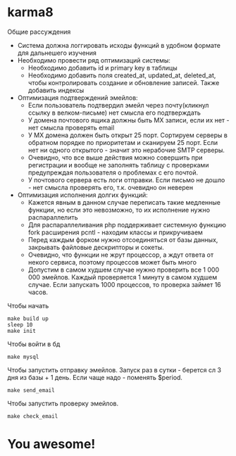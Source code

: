 # karma8

Общие рассуждения

* Система должна логгировать исходы функций в удобном формате для дальнешего изучения
* Необходимо провести ряд оптимизаций системы:
  * Необходимо добавить id и primary key в таблицы
  * Необходимо добавить поля created_at, updated_at, deleted_at, чтобы контролировать создание и обновление записей. Также добавить индексы
* Оптимизация подтверждений эмейлов:
  * Если пользователь подтвердил эмейл через почту(кликнул ссылку в велком-письме) нет смысла его подтверждать
  * У домена почтового ящика должны быть MX записи, если их нет - нет смысла проверять email
  * У MX домена должен быть открыт 25 порт. Сортируем серверы в обратном порядке по приоритетам и сканируем 25 порт. Если нет ни одного открытого - значит это нерабочие SMTP серверы.
  * Очевидно, что все выше действия можно совершить при регистрации и вообще не заполнять таблицу с проверками предупреждая пользователя о проблемах с его почтой.
  * У почтового сервера есть логи отправки. Если письмо не дошло - нет смысла проверять его, т.к. очевидно он неверен
* Оптимизация исполнения долгих функций:
  * Кажется явным в данном случае переписать такие медленные функции, но если это невозможно, то их исполнение нужно распараллелить
  * Для распараллеливания php поддерживает системную функцию fork расширения pcntl - находим классы и прикручиваем
  * Перед каждым форком нужно отсоединяться от базы данных, закрывать файловые дескрипторы и сокеты.
  * Очевидно, что функции не жрут процессор, а ждут ответа от некого сервиса, поэтому процессов может быть много
  * Допустим в самом худшем случае нужно проверить все 1 000 000 эмейлов. Каждый проверяется 1 минуту в самом худшем случае. Если запускать 1000 процессов, то проверка займет 16 часов.

Чтобы начать
```
make build up
sleep 10
make init
```

Чтобы войти в бд
```
make mysql
```

Чтобы запустить отправку эмейлов. Запуск раз в сутки - берется сл 3 дня из базы + 1 день. Если чаще надо - поменять $period.
```
make send_email
```

Чтобы запустить проверку эмейлов.
```
make check_email
```

# You awesome!
